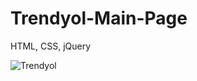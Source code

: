 # Trendyol-Main-Page
HTML, CSS, jQuery

![Trendyol](https://user-images.githubusercontent.com/61503554/114350527-5cca2880-9b7a-11eb-8200-60c240177314.jpg)
